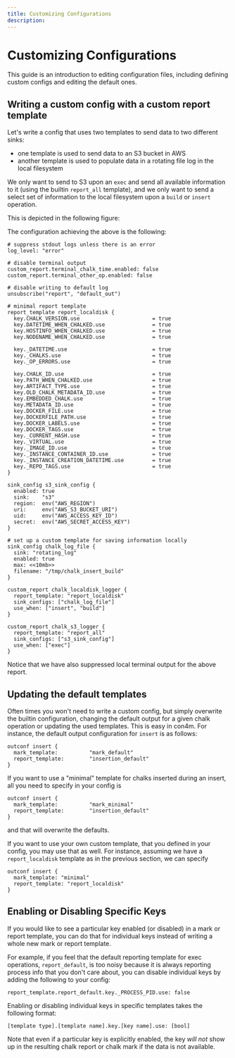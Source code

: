 ```yaml
---
title: Customizing Configurations
description:
---
```


# Customizing Configurations

This guide is an introduction to editing configuration files, including defining custom configs and editing the default ones.

## Writing a custom config with a custom report template

Let's write a config that uses two templates to send data to two different sinks:

- one template is used to send data to an S3 bucket in AWS
- another template is used to populate data in a rotating file log in the local filesystem

We only want to send to S3 upon an `exec` and send all available information to it (using the builtin `report_all` template), and we only want to send a select set of information to the local filesystem upon a `build` or `insert` operation.

This is depicted in the following figure:

<!--![Custom Template](../../img/custom-template.png)-->

The configuration achieving the above is the following:

```con4m
# suppress stdout logs unless there is an error
log_level: "error"

# disable terminal output
custom_report.terminal_chalk_time.enabled: false
custom_report.terminal_other_op.enabled: false

# disable writing to default log
unsubscribe("report", "default_out")

# minimal report template
report_template report_localdisk {
  key.CHALK_VERSION.use                       = true
  key.DATETIME_WHEN_CHALKED.use               = true
  key.HOSTINFO_WHEN_CHALKED.use               = true
  key.NODENAME_WHEN_CHALKED.use               = true

  key._DATETIME.use                           = true
  key._CHALKS.use                             = true
  key._OP_ERRORS.use                          = true

  key.CHALK_ID.use                            = true
  key.PATH_WHEN_CHALKED.use                   = true
  key.ARTIFACT_TYPE.use                       = true
  key.OLD_CHALK_METADATA_ID.use               = true
  key.EMBEDDED_CHALK.use                      = true
  key.METADATA_ID.use                         = true
  key.DOCKER_FILE.use                         = true
  key.DOCKERFILE_PATH.use                     = true
  key.DOCKER_LABELS.use                       = true
  key.DOCKER_TAGS.use                         = true
  key._CURRENT_HASH.use                       = true
  key._VIRTUAL.use                            = true
  key._IMAGE_ID.use                           = true
  key._INSTANCE_CONTAINER_ID.use              = true
  key._INSTANCE_CREATION_DATETIME.use         = true
  key._REPO_TAGS.use                          = true
}

sink_config s3_sink_config {
  enabled: true
  sink:    "s3"
  region:  env("AWS_REGION")
  uri:     env("AWS_S3_BUCKET_URI")
  uid:     env("AWS_ACCESS_KEY_ID")
  secret:  env("AWS_SECRET_ACCESS_KEY")
}

# set up a custom template for saving information locally
sink_config chalk_log_file {
  sink: "rotating_log"
  enabled: true
  max: <<10mb>>
  filename: "/tmp/chalk_insert_build"
}

custom_report chalk_localdisk_logger {
  report_template: "report_localdisk"
  sink_configs: ["chalk_log_file"]
  use_when: ["insert", "build"]
}

custom_report chalk_s3_logger {
  report_template: "report_all"
  sink_configs: ["s3_sink_config"]
  use_when: ["exec"]
}

```

Notice that we have also suppressed local terminal output for the above report.

## Updating the default templates

Often times you won't need to write a custom config, but simply overwrite the builtin configuration, changing the default output for a given chalk operation or updating the used templates. This is easy in con4m. For instance, the default output configuration for `insert` is as follows:

```con4m
outconf insert {
  mark_template:          "mark_default"
  report_template:        "insertion_default"
}
```

If you want to use a "minimal" template for chalks inserted during an insert, all you need to specify in your config is

```con4m
outconf insert {
  mark_template:          "mark_minimal"
  report_template:        "insertion_default"
}
```

and that will overwrite the defaults.

If you want to use your own custom template, that you defined in your config, you may use that as well. For instance, assuming we have a `report_localdisk` template as in the previous section, we can specify

```con4m
outconf insert {
  mark_template: "minimal"
  report_template: "report_localdisk"
}
```

## Enabling or Disabling Specific Keys

If you would like to see a particular key enabled (or disabled) in a mark or report template, you can do that for individual keys instead of writing a whole new mark or report template.

For example, if you feel that the default reporting template for exec operations, `report_default`, is too noisy because it is always reporting process info that you don't care about, you can disable individual keys by adding the following to your config:

```con4m
report_template.report_default.key._PROCESS_PID.use: false
```

Enabling or disabling individual keys in specific templates takes the following format:

```
[template type].[template name].key.[key name].use: [bool]
```

Note that even if a particular key is explicitly enabled, the key _will not_ show up in the resulting chalk report or chalk mark if the data is not available.
